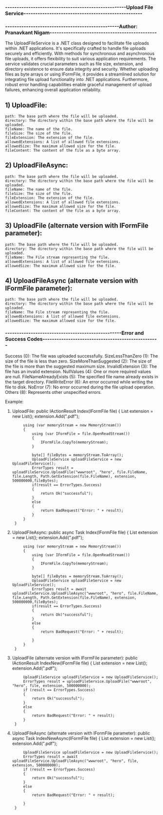 ### ----------------------------------------------------Upload File Service---------------------------------------------------
### -------------------------------------------------Author: Pranavkant Nigam----------------------------------------------

The UploadFileService is a .NET class designed to facilitate file uploads within .NET applications.
It's specifically crafted to handle file uploads securely and efficiently.
With methods for synchronous and asynchronous file uploads, it offers flexibility to suit various application requirements.
The service validates crucial parameters such as file size, extension, and directory existence to ensure data integrity and security.
Whether uploading files as byte arrays or using IFormFile, it provides a streamlined solution for integrating file upload functionality into .NET applications.
Furthermore, robust error handling capabilities enable graceful management of upload failures, enhancing overall application reliability.

## 1) UploadFile:
	path: The base path where the file will be uploaded.
	directory: The directory within the base path where the file will be uploaded.
	fileName: The name of the file.
	fileSize: The size of the file.
	fileExtension: The extension of the file.
	allowedExtensions: A list of allowed file extensions.
	allowedSize: The maximum allowed size for the file.
	fileContent: The content of the file as a byte array.

## 2) UploadFileAsync:
	path: The base path where the file will be uploaded.
	directory: The directory within the base path where the file will be uploaded.
	fileName: The name of the file.
	fileSize: The size of the file.
	fileExtension: The extension of the file.
	allowedExtensions: A list of allowed file extensions.
	allowedSize: The maximum allowed size for the file.
	fileContent: The content of the file as a byte array.

## 3) UploadFile (alternate version with IFormFile parameter):
	path: The base path where the file will be uploaded.
	directory: The directory within the base path where the file will be uploaded.
	fileName: The File stream representing the file.
	allowedExtensions: A list of allowed file extensions.
	allowedSize: The maximum allowed size for the file.

## 4) UploadFileAsync (alternate version with IFormFile parameter):
	path: The base path where the file will be uploaded.
	directory: The directory within the base path where the file will be uploaded.
	fileName: The File stream representing the file.
	allowedExtensions: A list of allowed file extensions.
	allowedSize: The maximum allowed size for the file.



### --------------------------------------------------Error and Success Codes--------------------------------------------------
Success (0): The file was uploaded successfully.
SizeLessThanZero (1): The size of the file is less than zero.
SizeMoreThanSuggested (2): The size of the file is more than the suggested maximum size.
InvalidExtension (3): The file has an invalid extension.
NullValues (4): One or more required values are null.
FileNameAlreadyExists (5): The specified file name already exists in the target directory.
FileWriteError (6): An error occurred while writing the file to disk.
NoError (7): No error occurred during the file upload operation.
Others (8): Represents other unspecified errors.


Example: 

1) UploadFile:
	public IActionResult Index(IFormFile file)
        {
            List<string> extension = new List<string>();
            extension.Add(".pdf");

            using (var memoryStream = new MemoryStream())
            {
                using (var IFormFile = file.OpenReadStream())
                {
                    IFormFile.CopyTo(memoryStream);
                }

                byte[] fileBytes = memoryStream.ToArray();
                UploadFileService uploadFileService = new UploadFileService();
                ErrorTypes result = uploadFileService.UploadFile("wwwroot", "hero", file.FileName, file.Length, Path.GetExtension(file.FileName), extension, 500000000,fileBytes);
                if(result == ErrorTypes.Success)
                {
                    return Ok("successful");
                }
                else
                {
                    return BadRequest("Error: " + result);
                }
            }    
        }

2) UploadFileAsync:
	public async Task<IActionResult> Index(IFormFile file)
        {
            List<string> extension = new List<string>();
            extension.Add(".pdf");

            using (var memoryStream = new MemoryStream())
            {
                using (var IFormFile = file.OpenReadStream())
                {
                    IFormFile.CopyTo(memoryStream);
                }

                byte[] fileBytes = memoryStream.ToArray();
                UploadFileService uploadFileService = new UploadFileService();
                ErrorTypes result = await uploadFileService.UploadFileAsync("wwwroot", "hero", file.FileName, file.Length, Path.GetExtension(file.FileName), extension, 500000000,fileBytes);
                if(result == ErrorTypes.Success)
                {
                    return Ok("successful");
                }
                else
                {
                    return BadRequest("Error: " + result);

                }
            }
        }

        
3) UploadFile (alternate version with IFormFile parameter):
    public IActionResult IndexNew(IFormFile file)
        {
            List<string> extension = new List<string>();
            extension.Add(".pdf");

            UploadFileService uploadFileService = new UploadFileService();
            ErrorTypes result = uploadFileService.UploadFile("wwwroot", "hero", file, extension, 500000000);
            if (result == ErrorTypes.Success)
            {
                return Ok("successful");
            }
            else
            {
                return BadRequest("Error: " + result);
            }
        }

4) UploadFileAsync (alternate version with IFormFile parameter):
    public async Task<IActionResult> IndexNewAsync(IFormFile file)
        {
            List<string> extension = new List<string>();
            extension.Add(".pdf");

            UploadFileService uploadFileService = new UploadFileService();
            ErrorTypes result = await uploadFileService.UploadFileAsync("wwwroot", "hero", file, extension, 500000000);
            if (result == ErrorTypes.Success)
            {
                return Ok("successful");
            }
            else
            {
                return BadRequest("Error: " + result);

            }
        }
